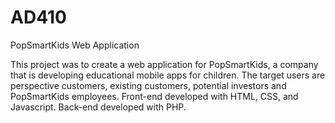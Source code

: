 # AD410
PopSmartKids Web Application

This project was to create a web application for PopSmartKids, a company that is developing educational mobile apps for children. The target users are perspective customers, existing customers, potential investors and PopSmartKids employees. Front-end developed with HTML, CSS, and Javascript. Back-end developed with PHP.
